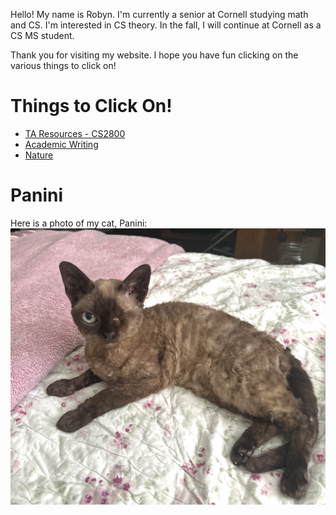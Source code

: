 
<!-- # About Me -->
Hello! My name is Robyn. I'm currently a senior at Cornell studying math and CS. I'm interested in CS theory. In the fall, I will continue at Cornell as a CS MS student. 

Thank you for visiting my website. I hope you have fun clicking on the various things to click on!

# Things to Click On!
* [TA Resources - CS2800](cs2800/cs2800.md)
* [Academic Writing](AcademicWriting/writing.md)
* [Nature](Nature/nature.md)

# Panini
Here is a photo of my cat, Panini:
![Cat Photo](images/Panini_Glamour.png)
